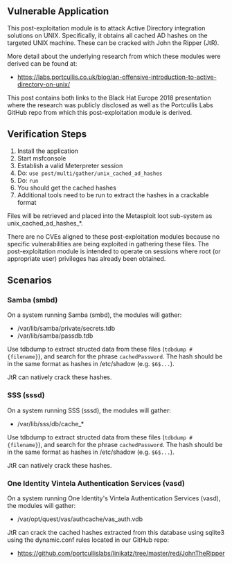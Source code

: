 ## Vulnerable Application

  This post-exploitation module is to attack Active Directory integration solutions on UNIX. Specifically, it
  obtains all cached AD hashes on the targeted UNIX machine. These can be cracked with John the Ripper (JtR).

  More detail about the underlying research from which these modules were derived can be found at:
  
  * https://labs.portcullis.co.uk/blog/an-offensive-introduction-to-active-directory-on-unix/

  This post contains both links to the Black Hat Europe 2018 presentation where the research was publicly
  disclosed as well as the Portcullis Labs GitHub repo from which this post-exploitation module is derived.

## Verification Steps

  1. Install the application
  2. Start msfconsole
  3. Establish a valid Meterpreter session
  4. Do: ```use post/multi/gather/unix_cached_ad_hashes```
  5. Do: ```run```
  6. You should get the cached hashes
  7. Additional tools need to be run to extract the hashes in a crackable format

  Files will be retrieved and placed into the Metasploit loot sub-system as unix_cached_ad_hashes_*.

  There are no CVEs aligned to these post-exploitation modules because no specific vulnerabilities are being
  exploited in gathering these files. The post-exploitation module is intended to operate on sessions where
  root (or appropriate user) privileges has already been obtained.

## Scenarios

### Samba (smbd)
  
  On a system running Samba (smbd), the modules will gather:

  * /var/lib/samba/private/secrets.tdb
  * /var/lib/samba/passdb.tdb

  Use tdbdump to extract structed data from these files (`tdbdump #{filename}`), and search for the phrase
  `cachedPassword`. The hash should be in the same format as hashes in /etc/shadow (e.g. `$6$...`).

  JtR can natively crack these hashes.

### SSS (sssd)

  On a system running SSS (sssd), the modules will gather:

  * /var/lib/sss/db/cache_*

  Use tdbdump to extract structed data from these files (`tdbdump #{filename}`), and search for the phrase
  `cachedPassword`. The hash should be in the same format as hashes in /etc/shadow (e.g. `$6$...`).

  JtR can natively crack these hashes.

### One Identity Vintela Authentication Services (vasd)

  On a system running One Identity's Vintela Authentication Services (vasd), the modules will gather:

  * /var/opt/quest/vas/authcache/vas_auth.vdb

  JtR can crack the cached hashes extracted from this database using sqlite3 using the dynamic.conf rules located
  in our GitHub repo:

  * https://github.com/portcullislabs/linikatz/tree/master/red/JohnTheRipper
